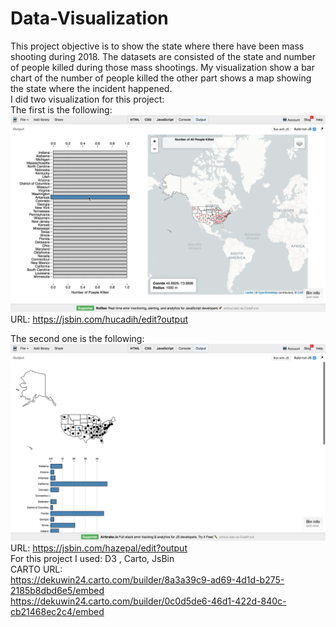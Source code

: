 # Data-Visualization

This project objective is to  show the state where there have been mass shooting during 2018.  The datasets are consisted of the state and number of people killed during those mass shootings. My visualization show a bar chart of the number of people killed the other part shows a map showing the state where the incident happened. <br />
I did two visualization for this project: <br />
The first is the following: <br />
![alt text](https://github.com/dekuwin24/Data-Visualization/blob/master/image/DataViz1.png)
URL: https://jsbin.com/hucadih/edit?output

The second one is the following:<br />
![alt text](https://github.com/dekuwin24/Data-Visualization/blob/master/image/DataViz2.png)
 URL: https://jsbin.com/hazepal/edit?output<br />
 For this project I used: D3 , Carto, JsBin <br />
 CARTO URL: <br />
 https://dekuwin24.carto.com/builder/8a3a39c9-ad69-4d1d-b275-2185b8dbd6e5/embed <br />
 https://dekuwin24.carto.com/builder/0c0d5de6-46d1-422d-840c-cb21468ec2c4/embed
 
 
